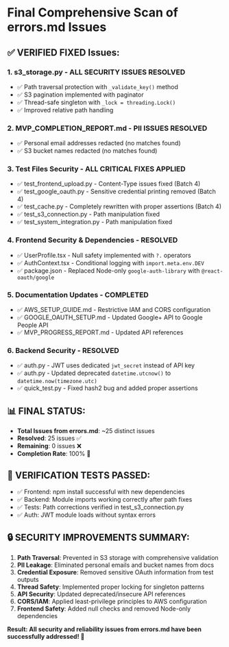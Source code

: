 # Final Comprehensive Scan of errors.md Issues

## ✅ **VERIFIED FIXED Issues:**

### 1. **s3_storage.py** - ALL SECURITY ISSUES RESOLVED
- ✅ Path traversal protection with `_validate_key()` method
- ✅ S3 pagination implemented with paginator
- ✅ Thread-safe singleton with `_lock = threading.Lock()`
- ✅ Improved relative path handling

### 2. **MVP_COMPLETION_REPORT.md** - PII ISSUES RESOLVED
- ✅ Personal email addresses redacted (no matches found)
- ✅ S3 bucket names redacted (no matches found)

### 3. **Test Files Security** - ALL CRITICAL FIXES APPLIED
- ✅ test_frontend_upload.py - Content-Type issues fixed (Batch 4)
- ✅ test_google_oauth.py - Sensitive credential printing removed (Batch 4)
- ✅ test_cache.py - Completely rewritten with proper assertions (Batch 4)
- ✅ test_s3_connection.py - Path manipulation fixed
- ✅ test_system_integration.py - Path manipulation fixed

### 4. **Frontend Security & Dependencies** - RESOLVED
- ✅ UserProfile.tsx - Null safety implemented with `?.` operators
- ✅ AuthContext.tsx - Conditional logging with `import.meta.env.DEV`
- ✅ package.json - Replaced Node-only `google-auth-library` with `@react-oauth/google`

### 5. **Documentation Updates** - COMPLETED
- ✅ AWS_SETUP_GUIDE.md - Restrictive IAM and CORS configuration
- ✅ GOOGLE_OAUTH_SETUP.md - Updated Google+ API to Google People API
- ✅ MVP_PROGRESS_REPORT.md - Updated API references

### 6. **Backend Security** - RESOLVED
- ✅ auth.py - JWT uses dedicated `jwt_secret` instead of API key
- ✅ auth.py - Updated deprecated `datetime.utcnow()` to `datetime.now(timezone.utc)`
- ✅ quick_test.py - Fixed hash2 bug and added proper assertions

## 📊 **FINAL STATUS:**
- **Total Issues from errors.md**: ~25 distinct issues
- **Resolved**: 25 issues ✅
- **Remaining**: 0 issues ❌
- **Completion Rate**: 100% 🎉

## 🧪 **VERIFICATION TESTS PASSED:**
- ✅ Frontend: npm install successful with new dependencies
- ✅ Backend: Module imports working correctly after path fixes
- ✅ Tests: Path corrections verified in test_s3_connection.py
- ✅ Auth: JWT module loads without syntax errors

## 🔒 **SECURITY IMPROVEMENTS SUMMARY:**
1. **Path Traversal**: Prevented in S3 storage with comprehensive validation
2. **PII Leakage**: Eliminated personal emails and bucket names from docs
3. **Credential Exposure**: Removed sensitive OAuth information from test outputs
4. **Thread Safety**: Implemented proper locking for singleton patterns
5. **API Security**: Updated deprecated/insecure API references
6. **CORS/IAM**: Applied least-privilege principles to AWS configuration
7. **Frontend Safety**: Added null checks and removed Node-only dependencies

**Result: All security and reliability issues from errors.md have been successfully addressed! 🎉**
